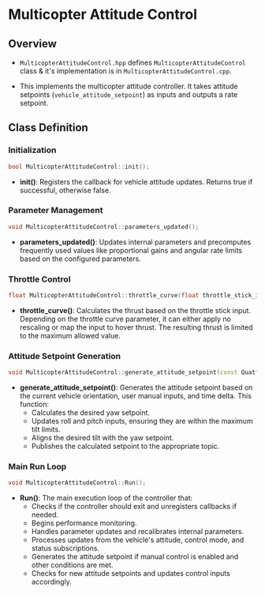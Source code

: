 # Multicopter Attitude Control 
## Overview

- `MulticopterAttitudeControl.hpp` defines `MulticopterAttitudeControl` class & it's implementation is in `MulticopterAttitudeControl.cpp`. 

- This implements the multicopter attitude controller. It takes attitude setpoints (`vehicle_attitude_setpoint`) as inputs and outputs a rate setpoint.
  
## Class Definition

### Initialization

```cpp
bool MulticopterAttitudeControl::init();
```

- **init()**: Registers the callback for vehicle attitude updates. Returns true if successful, otherwise false.

### Parameter Management

```cpp
void MulticopterAttitudeControl::parameters_updated();
```

- **parameters_updated()**: Updates internal parameters and precomputes frequently used values like proportional gains and angular rate limits based on the configured parameters.

### Throttle Control

```cpp
float MulticopterAttitudeControl::throttle_curve(float throttle_stick_input);
```

- **throttle_curve()**: Calculates the thrust based on the throttle stick input. Depending on the throttle curve parameter, it can either apply no rescaling or map the input to hover thrust. The resulting thrust is limited to the maximum allowed value.

### Attitude Setpoint Generation

```cpp
void MulticopterAttitudeControl::generate_attitude_setpoint(const Quatf &q, float dt, bool reset_yaw_sp);
```

- **generate_attitude_setpoint()**: Generates the attitude setpoint based on the current vehicle orientation, user manual inputs, and time delta. This function:
  - Calculates the desired yaw setpoint.
  - Updates roll and pitch inputs, ensuring they are within the maximum tilt limits.
  - Aligns the desired tilt with the yaw setpoint.
  - Publishes the calculated setpoint to the appropriate topic.

### Main Run Loop

```cpp
void MulticopterAttitudeControl::Run();
```

- **Run()**: The main execution loop of the controller that:
  - Checks if the controller should exit and unregisters callbacks if needed.
  - Begins performance monitoring.
  - Handles parameter updates and recalibrates internal parameters.
  - Processes updates from the vehicle's attitude, control mode, and status subscriptions.
  - Generates the attitude setpoint if manual control is enabled and other conditions are met.
  - Checks for new attitude setpoints and updates control inputs accordingly.